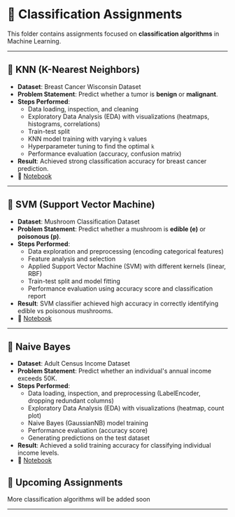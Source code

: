 # 📂 Classification Assignments  

This folder contains assignments focused on **classification algorithms** in Machine Learning.  

---

## 🔹 KNN (K-Nearest Neighbors)  
- **Dataset**: Breast Cancer Wisconsin Dataset  
- **Problem Statement**: Predict whether a tumor is **benign** or **malignant**.  
- **Steps Performed**:  
  - Data loading, inspection, and cleaning  
  - Exploratory Data Analysis (EDA) with visualizations (heatmaps, histograms, correlations)  
  - Train-test split  
  - KNN model training with varying `k` values  
  - Hyperparameter tuning to find the optimal `k`  
  - Performance evaluation (accuracy, confusion matrix)  
- **Result**: Achieved strong classification accuracy for breast cancer prediction.  
- 📒 [Notebook](KNN/KNN_Assignment_Breast_Cancer.ipynb)  

---

## 🔹 SVM (Support Vector Machine)  
- **Dataset**: Mushroom Classification Dataset  
- **Problem Statement**: Predict whether a mushroom is **edible (e)** or **poisonous (p)**.  
- **Steps Performed**:  
  - Data exploration and preprocessing (encoding categorical features)  
  - Feature analysis and selection  
  - Applied Support Vector Machine (SVM) with different kernels (linear, RBF)  
  - Train-test split and model fitting  
  - Performance evaluation using accuracy score and classification report  
- **Result**: SVM classifier achieved high accuracy in correctly identifying edible vs poisonous mushrooms.  
- 📒 [Notebook](SVM/SVM_Implementation.ipynb)  

---

## 🔹 Naive Bayes
- **Dataset**: Adult Census Income Dataset 
- **Problem Statement**: Predict whether an individual's annual income exceeds 50K. 
- **Steps Performed**:  
  - Data loading, inspection, and preprocessing (LabelEncoder, dropping redundant columns)
  - Exploratory Data Analysis (EDA) with visualizations (heatmap, count plot)
  - Naive Bayes (GaussianNB) model training
  - Performance evaluation (accuracy score)
  - Generating predictions on the test dataset
- **Result**: Achieved a solid training accuracy for classifying individual income levels.
- 📒 [Notebook](Naive\sBayes/Naive_Bayes_Implementation.ipynb)  

## 🔹 Upcoming Assignments  
More classification algorithms will be added soon

---
